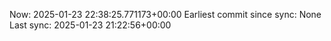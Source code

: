 Now: 2025-01-23 22:38:25.771173+00:00 Earliest commit since sync: None Last sync: 2025-01-23 21:22:56+00:00
